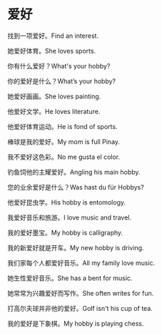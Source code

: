 # 爱好

<p><span class="chinese">找到一项爱好。</span><span class="english">Find an interest.</span></p>

<p><span class="chinese">她爱好体育。</span><span class="english">She loves sports.</span></p>

<p><span class="chinese">你有什么爱好？</span><span class="english">What's your hobby?</span></p>

<p><span class="chinese">你的爱好是什么？</span><span class="english">What’s your hobby?</span></p>

<p><span class="chinese">她爱好画画。</span><span class="english">She loves painting.</span></p>

<p><span class="chinese">他爱好文学。</span><span class="english">He loves literature.</span></p>

<p><span class="chinese">他爱好体育运动。</span><span class="english">He is fond of sports.</span></p>

<p><span class="chinese">棒球是我的爱好。</span><span class="english">My mom is full Pinay.</span></p>

<p><span class="chinese">我不爱好这色彩。</span><span class="english">No me gusta el color.</span></p>

<p><span class="chinese">钓鱼饲他的主耀爱好。</span><span class="english">Angling his main hobby.</span></p>

<p><span class="chinese">您的业余爱好是什么？</span><span class="english">Was hast du für Hobbys?</span></p>

<p><span class="chinese">他爱好昆虫学。</span><span class="english">His hobby is entomology.</span></p>

<p><span class="chinese">我爱好音乐和旅游。</span><span class="english">I love music and travel.</span></p>

<p><span class="chinese">我的爱好墨宝。</span><span class="english">My hobby is calligraphy.</span></p>

<p><span class="chinese">我的新爱好就是开车。</span><span class="english">My new hobby is driving.</span></p>

<p><span class="chinese">我们家每个人都爱好音乐。</span><span class="english">All my family love music.</span></p>

<p><span class="chinese">她生性爱好音乐。</span><span class="english">She has a bent for music.</span></p>

<p><span class="chinese">她常常为兴趣爱好而写作。</span><span class="english">She often writes for fun.</span></p>

<p><span class="chinese">打高尔夫球并非他的爱好。</span><span class="english">Golf isn't his cup of tea.</span></p>

<p><span class="chinese">我的爱好是下象棋。</span><span class="english">My hobby is playing chess.</span></p>

